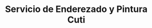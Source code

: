 ---
title: "Servicio de Enderezado y Pintura Cuti"
url: /san-diego/servicio-de-enderezado-y-pintura-cuti/
shop: Autowerkstatt
---